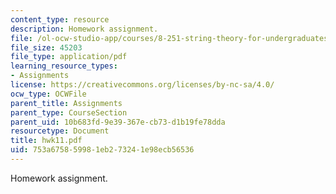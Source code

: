 ```yaml
---
content_type: resource
description: Homework assignment.
file: /ol-ocw-studio-app/courses/8-251-string-theory-for-undergraduates-spring-2007/753a675859981eb273241e98ecb56536_hwk11.pdf
file_size: 45203
file_type: application/pdf
learning_resource_types:
- Assignments
license: https://creativecommons.org/licenses/by-nc-sa/4.0/
ocw_type: OCWFile
parent_title: Assignments
parent_type: CourseSection
parent_uid: 10b683fd-9e39-367e-cb73-d1b19fe78dda
resourcetype: Document
title: hwk11.pdf
uid: 753a6758-5998-1eb2-7324-1e98ecb56536
---
```

Homework assignment.
